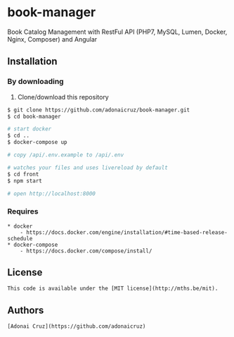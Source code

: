 # book-manager
Book Catalog Management with RestFul API (PHP7, MySQL, Lumen, Docker, Nginx, Composer) and Angular 


## Installation
### By downloading
1. Clone/download this repository
```bash
$ git clone https://github.com/adonaicruz/book-manager.git
$ cd book-manager

# start docker
$ cd ..
$ docker-compose up

# copy /api/.env.example to /api/.env

# watches your files and uses livereload by default
$ cd front
$ npm start

# open http://localhost:8000

```
### Requires
	* docker 
        - https://docs.docker.com/engine/installation/#time-based-release-schedule
    * docker-compose 
        - https://docs.docker.com/compose/install/

## License
	This code is available under the [MIT license](http://mths.be/mit).

## Authors
    [Adonai Cruz](https://github.com/adonaicruz)